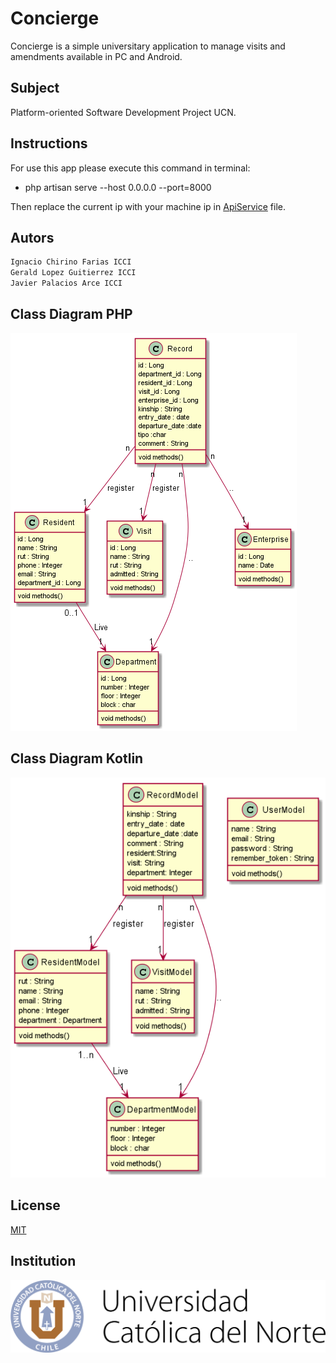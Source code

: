 # Concierge

Concierge is a simple universitary application to manage visits and amendments available in PC and Android.

## Subject

Platform-oriented Software Development Project UCN.

## Instructions

For use this app please execute this command in terminal:

 - php artisan serve --host 0.0.0.0 --port=8000
 
Then replace the current ip with your machine ip in [ApiService](./Android/app/src/main/java/com/example/android/service/ApiService.kt) file.

## Autors
```c
Ignacio Chirino Farias ICCI
Gerald Lopez Guitierrez ICCI 
Javier Palacios Arce ICCI
```

## Class Diagram PHP

![Domain Model](Docs/Diagrams/ClassDiagram.png)

## Class Diagram Kotlin

![Domain Model](./Docs/Diagrams/ClassDiagramKt.png)


## License
[MIT](https://choosealicense.com/licenses/mit/)


## Institution

![image](./Docs/Images/Isologo-UCN-2018.png)
